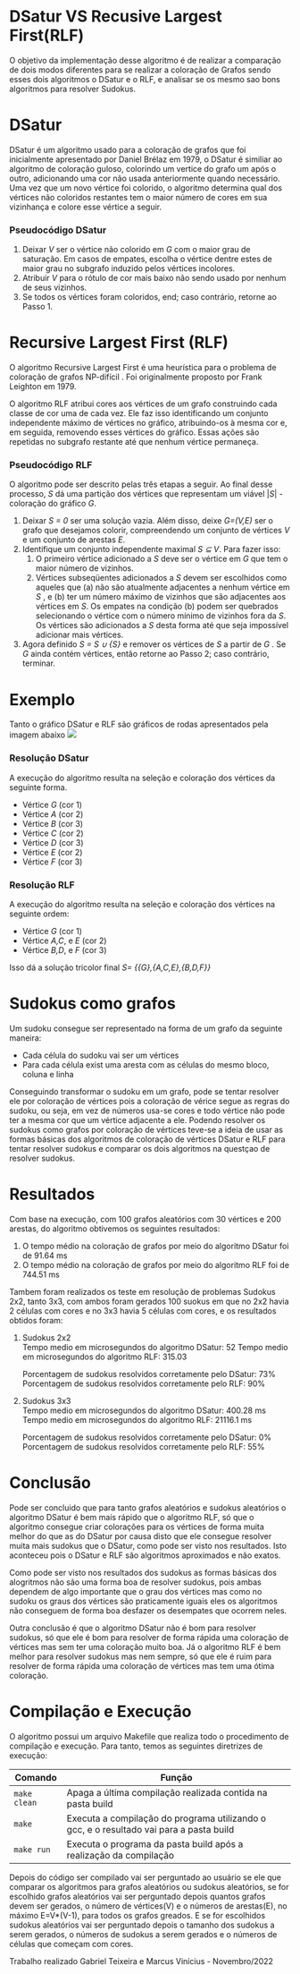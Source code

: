 # DSatur VS Recusive Largest First(RLF)

O objetivo da implementação desse algoritmo é de realizar a comparação de dois modos diferentes para se realizar a coloração de Grafos sendo esses dois algoritmos o DSatur e o RLF, e analisar se os mesmo sao bons algoritmos para resolver Sudokus.

# DSatur

DSatur é um algoritmo usado para a coloração de grafos que foi inicialmente apresentado por Daniel Brélaz em 1979, o DSatur é similiar ao algoritmo de coloração guloso, colorindo um vertice do grafo um após o outro, adicionando uma cor não usada anteriormente quando necessário. Uma vez que um novo vértice foi colorido, o algoritmo determina qual dos vértices não coloridos restantes tem o maior número de cores em sua vizinhança e colore esse vértice a seguir.

### Pseudocódigo DSatur
<ol>
<li>Deixar <i>V</i> ser o vértice não colorido em <i>G</i> com o maior grau de saturação. Em casos de empates, escolha o vértice dentre estes de maior grau no subgrafo induzido pelos vértices incolores.</l1>

<li>Atribuir <i>V</i> para o rótulo de cor mais baixo não sendo usado por nenhum de seus vizinhos.</l1>

<li>Se todos os vértices foram coloridos, end; caso contrário, retorne ao Passo 1.</l1>
</ol>

# Recursive Largest First (RLF)
O algoritmo Recursive Largest First é uma heurística para o problema de coloração de grafos NP-difícil . Foi originalmente proposto por Frank Leighton em 1979.

O algoritmo RLF atribui cores aos vértices de um grafo construindo cada classe de cor uma de cada vez. Ele faz isso identificando um conjunto independente máximo de vértices no gráfico, atribuindo-os à mesma cor e, em seguida, removendo esses vértices do gráfico. Essas ações são repetidas no subgrafo restante até que nenhum vértice permaneça.

### Pseudocódigo RLF
O algoritmo pode ser descrito pelas três etapas a seguir. Ao final desse processo, <i>S</i> dá uma partição dos vértices que representam um viável |<i>S</i>| -coloração do gráfico <i>G</i>.

<ol>
<li>Deixar <i>S = 0</i> ser uma solução vazia. Além disso, deixe <i>G=(V,E)</i> ser o grafo que desejamos colorir, compreendendo um conjunto de vértices <i>V</i> e um conjunto de arestas <i>E</i>.</li>

<li>Identifique um conjunto independente maximal <i> S ⊆ V</i>. Para fazer isso:
<ol>
<li>O primeiro vértice adicionado a <i>S</i> deve ser o vértice em <i>G</i> que tem o maior número de vizinhos.
</li>
<li>
Vértices subseqüentes adicionados a <i>S</i> devem ser escolhidos como aqueles que (a) não são atualmente adjacentes a nenhum vértice em <i>S</i> , e (b) ter um número máximo de vizinhos que são adjacentes aos vértices em <i>S</i>. Os empates na condição (b) podem ser quebrados selecionando o vértice com o número mínimo de vizinhos fora da <i>S</i>. Os vértices são adicionados a <i>S</i> desta forma até que seja impossível adicionar mais vértices.
</li>
</ol>

</li>

<li>Agora definido <i>S = S ∪ {S}</i> e remover os vértices de <i>S</i> a partir de <i>G</i> . Se <i>G</i> ainda contém vértices, então retorne ao Passo 2; caso contrário, terminar.</li>
</ol>

# Exemplo 
Tanto o gráfico DSatur e RLF são gráficos de rodas apresentados pela imagem abaixo
<img src="imgs/img1.jpg">

### Resolução DSatur
A execução do algoritmo resulta na seleção e coloração dos vértices da seguinte forma.

<ul>
  <li>Vértice <i>G</i> (cor 1)</li>
  <li>Vértice <i>A</i> (cor 2)</li>
  <li>Vértice <i>B</i> (cor 3)</li>
  <li>Vértice <i>C</i> (cor 2)</li>
  <li>Vértice <i>D</i> (cor 3)</li>
  <li>Vértice <i>E</i> (cor 2)</li>
  <li>Vértice <i>F</i> (cor 3)</li>
</ul>

### Resolução RLF
A execução do algoritmo resulta na seleção e coloração dos vértices na seguinte ordem:

<ul>
  <li>Vértice <i>G</i> (cor 1)</li>
  <li>Vértice <i>A,C</i>, e <i>E</i> (cor 2)</li>
  <li>Vértice <i>B,D</i>, e <i>F</i> (cor 3)</li>
</ul>

Isso dá a solução tricolor final <i>S= {{G},{A,C,E},{B,D,F}}</i>

# Sudokus como grafos
Um sudoku consegue ser representado na forma de um grafo da seguinte maneira:

<ul>
  <li>Cada célula do sudoku vai ser um vértices</li>
  <li>Para cada célula exist uma aresta com as células do mesmo bloco, coluna e linha</li>
</ul>

Conseguindo transformar o sudoku em um grafo, pode se tentar resolver ele por coloração de vértices pois a coloração de vérice segue as regras do sudoku, ou seja, em vez de números usa-se cores e todo vértice não pode ter a mesma cor que um vértice adjacente a ele. Podendo resolver os sudokus como grafos por coloração de vértices teve-se a ideia de usar as formas básicas dos algoritmos de coloração de vértices DSatur e RLF para tentar resolver sudokus e comparar os dois algoritmos na questçao de resolver sudokus.

# Resultados
Com base na execução, com 100 grafos aleatórios com 30 vértices e 200 arestas, do algoritmo obtivemos os seguintes resultados:

<ol>
<li>O tempo médio na coloração de grafos por meio do algoritmo DSatur foi de 91.64 ms</li>
<li>O tempo médio na coloração de grafos por meio do algoritmo RLF foi de 744.51 ms</li>
</ol>

Tambem foram realizados os teste em resolução de problemas Sudokus 2x2, tanto 3x3, com ambos foram gerados 100 suokus em que no 2x2 havia 2 células com cores e no 3x3 havia 5 células com cores, e os resultados obtidos foram: 

<ol>

<li>Sudokus 2x2 <br>
Tempo medio em microsegundos do algoritmo DSatur: 52
Tempo medio em microsegundos do algoritmo RLF: 315.03

Porcentagem de sudokus resolvidos corretamente pelo DSatur: 73%
Porcentagem de sudokus resolvidos corretamente pelo RLF: 90%
</li>
<li>Sudokus 3x3 <br>
Tempo medio em microsegundos do algoritmo DSatur: 400.28 ms
Tempo medio em microsegundos do algoritmo RLF: 21116.1 ms

Porcentagem de sudokus resolvidos corretamente pelo DSatur: 0%
Porcentagem de sudokus resolvidos corretamente pelo RLF: 55%
</li>
</ol>

# Conclusão
Pode ser concluido que para tanto grafos aleatórios e sudokus aleatórios o algoritmo DSatur é bem mais rápido que o algoritmo RLF, só que o algoritmo consegue criar colorações para os vértices de forma muita melhor do que as do DSatur por causa disto que ele consegue resolver muita mais sudokus que o DSatur, como pode ser visto nos resultados. Isto aconteceu pois o DSatur e RLF são algoritmos aproximados e não exatos.

Como pode ser visto nos resultados dos sudokus as formas básicas dos alogritmos não são uma forma boa de resolver sudokus, pois ambas dependem de algo importante que o grau dos vértices mas como no sudoku os graus dos vértices são praticamente iguais eles os algoritmos não conseguem de forma boa desfazer os desempates que ocorrem neles.

Outra conclusão é que o algoritmo DSatur não é bom para resolver sudokus, só que ele é bom para resolver de forma rápida uma coloração de vértices mas sem ter uma coloração muito boa. Já o algoritmo RLF é bem melhor para resolver sudokus mas nem sempre, só que ele é ruim para resolver de forma rápida uma coloração de vértices mas tem uma ótima coloração.  

# Compilação e Execução

O algoritmo possui um arquivo Makefile que realiza todo o procedimento de compilação e execução. Para tanto, temos as seguintes diretrizes de execução:


| Comando                |  Função                                                                                           |                     
| -----------------------| ------------------------------------------------------------------------------------------------- |
|  `make clean`          | Apaga a última compilação realizada contida na pasta build                                        |
|  `make`                | Executa a compilação do programa utilizando o gcc, e o resultado vai para a pasta build           |
|  `make run`            | Executa o programa da pasta build após a realização da compilação                                 |

Depois do código ser compilado vai ser perguntado ao usuário se ele que comparar os algoritmos para grafos aleatórios ou sudokus aleatórios, se for escolhido grafos aleatórios vai ser perguntado depois quantos grafos devem ser gerados, o número de vértices(V) e o números de arestas(E), no máximo E=V*(V-1), para todos os grafos greados. E se for escolhidos sudokus aleatórios vai ser perguntado depois o tamanho dos sudokus a serem gerados, o números de sudokus a serem gerados e o números de células que começam com cores.

<p>Trabalho realizado Gabriel Teixeira e Marcus Vinícius - Novembro/2022</p>
